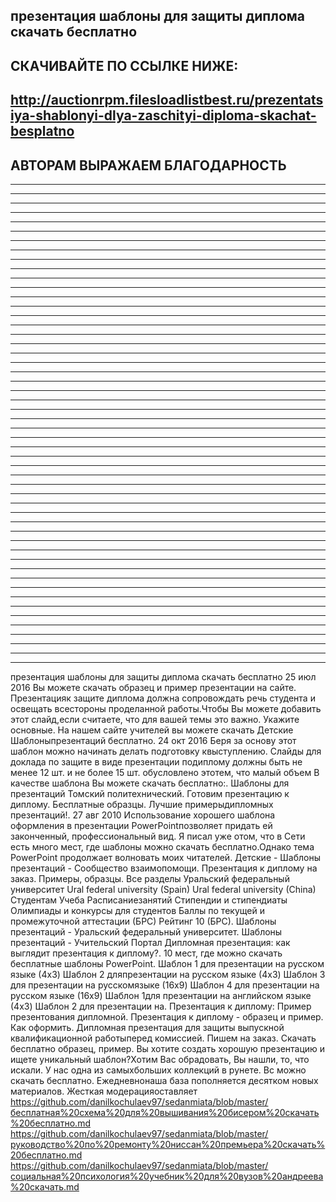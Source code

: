 презентация шаблоны для защиты диплома скачать бесплатно
--------------------------------------------------
СКАЧИВАЙТЕ ПО ССЫЛКЕ НИЖЕ:
--------------------------------------------------
http://auctionrpm.filesloadlistbest.ru/prezentatsiya-shablonyi-dlya-zaschityi-diploma-skachat-besplatno
--------------------------------------------------
АВТОРАМ ВЫРАЖАЕМ БЛАГОДАРНОСТЬ
--------------------------------------------------
--------------------------------------------------
--------------------------------------------------
--------------------------------------------------
--------------------------------------------------
--------------------------------------------------
--------------------------------------------------
--------------------------------------------------
--------------------------------------------------
--------------------------------------------------
--------------------------------------------------
--------------------------------------------------
--------------------------------------------------
--------------------------------------------------
--------------------------------------------------
--------------------------------------------------
--------------------------------------------------
--------------------------------------------------
--------------------------------------------------
--------------------------------------------------
--------------------------------------------------
--------------------------------------------------
--------------------------------------------------
--------------------------------------------------
--------------------------------------------------
--------------------------------------------------
--------------------------------------------------
--------------------------------------------------
--------------------------------------------------
--------------------------------------------------
--------------------------------------------------
--------------------------------------------------
--------------------------------------------------
--------------------------------------------------
--------------------------------------------------
--------------------------------------------------
--------------------------------------------------
--------------------------------------------------
--------------------------------------------------
--------------------------------------------------
--------------------------------------------------
--------------------------------------------------
--------------------------------------------------
--------------------------------------------------
--------------------------------------------------
--------------------------------------------------
--------------------------------------------------
--------------------------------------------------
--------------------------------------------------
--------------------------------------------------
--------------------------------------------------
--------------------------------------------------
--------------------------------------------------
презентация шаблоны для защиты диплома скачать бесплатно 25 июл 2016  Вы можете скачать образец и пример презентации на сайте.  Презентацияк защите диплома должна сопровождать речь студента и освещать всестороны проделанной работы.Чтобы  Вы можете добавить этот слайд,если считаете, что для вашей темы это важно. Укажите основные. На нашем сайте учителей вы можете скачать Детские Шаблоныпрезентаций бесплатно. 24 окт 2016  Беря за основу этот шаблон можно начинать делать подготовку квыступлению.  Слайды для доклада по защите в виде презентации подиплому должны быть не менее 12 шт. и не более 15 шт. обусловлено этотем, что малый объем  В качестве шаблона Вы можете скачать бесплатно:. Шаблоны для презентаций  Томский политехнический. Готовим презентацию к диплому. Бесплатные образцы. Лучшие примерыдипломных презентаций!. 27 авг 2010  Использование хорошего шаблона оформления в презентации PowerPointпозволяет придать ей законченный, профессиональный вид. Я писал уже отом, что в Сети есть много мест, где шаблоны можно скачать бесплатно.Однако тема PowerPoint продолжает волновать моих читателей. Детские - Шаблоны презентаций - Сообщество взаимопомощи. Презентация к диплому на заказ. Примеры, образцы. Все разделы Уральский федеральный университет  Ural federal university (Spain)  Ural federal university (China)  Студентам  Учеба  Расписаниезанятий  Стипендии и стипендиаты  Олимпиады и конкурсы для студентов Баллы по текущей и промежуточной аттестации (БРС)  Рейтинг 10 (БРС). Шаблоны презентаций - Уральский федеральный университет. Шаблоны презентаций - Учительский Портал
Дипломная презентация: как выглядит презентация к диплому?. 10 мест, где можно скачать бесплатные шаблоны PowerPoint. Шаблон 1 для презентации на русском языке (4x3)  Шаблон 2 дляпрезентации на русском языке (4x3)  Шаблон 3 для презентации на русскомязыке (16x9)  Шаблон 4 для презентации на русском языке (16x9)  Шаблон 1для презентации на английском языке (4x3)  Шаблон 2 для презентации на. Презентация к диплому: Пример презентования дипломной. Презентация к диплому - образец и пример. Как оформить. Дипломная презентация для защиты выпускной квалификационной работыперед комиссией. Пишем на заказ. Скачать бесплатно образец, пример. Вы хотите создать хорошую презентацию и ищете уникальный шаблон?Хотим Вас обрадовать, Вы нашли, то, что искали. У нас одна из самыхбольших коллекций в рунете. Вс можно скачать бесплатно. Ежедневнонаша база пополняется десятком новых материалов. Жесткая модерацияоставляет
https://github.com/danilkochulaev97/sedanmiata/blob/master/бесплатная%20схема%20для%20вышивания%20бисером%20скачать%20бесплатно.md
https://github.com/danilkochulaev97/sedanmiata/blob/master/руководство%20по%20ремонту%20ниссан%20премьера%20скачать%20бесплатно.md
https://github.com/danilkochulaev97/sedanmiata/blob/master/социальная%20психология%20учебник%20для%20вузов%20андреева%20скачать.md